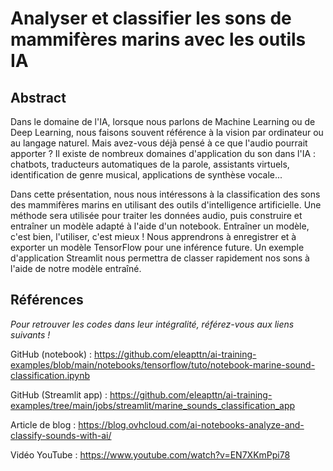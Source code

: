 # Analyser et classifier les sons de mammifères marins avec les outils IA 

## Abstract

Dans le domaine de l'IA, lorsque nous parlons de Machine Learning ou de Deep Learning, nous faisons souvent référence à la vision par ordinateur ou au langage naturel. Mais avez-vous déjà pensé à ce que l'audio pourrait apporter ? Il existe de nombreux domaines d'application du son dans l'IA : chatbots, traducteurs automatiques de la parole, assistants virtuels, identification de genre musical, applications de synthèse vocale...

Dans cette présentation, nous nous intéressons à la classification des sons des mammifères marins en utilisant des outils d'intelligence artificielle. Une méthode sera utilisée pour traiter les données audio, puis construire et entraîner un modèle adapté à l'aide d'un notebook. Entraîner un modèle, c'est bien, l'utiliser, c'est mieux ! Nous apprendrons à enregistrer et à exporter un modèle TensorFlow pour une inférence future. Un exemple d'application Streamlit nous permettra de classer rapidement nos sons à l'aide de notre modèle entraîné.

## Références

*Pour retrouver les codes dans leur intégralité, référez-vous aux liens suivants !*

GitHub (notebook) : https://github.com/eleapttn/ai-training-examples/blob/main/notebooks/tensorflow/tuto/notebook-marine-sound-classification.ipynb

GitHub (Streamlit app) : https://github.com/eleapttn/ai-training-examples/tree/main/jobs/streamlit/marine_sounds_classification_app

Article de blog : https://blog.ovhcloud.com/ai-notebooks-analyze-and-classify-sounds-with-ai/

Vidéo YouTube : https://www.youtube.com/watch?v=EN7XKmPpi78
